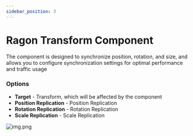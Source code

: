 ```yaml
---
sidebar_position: 3
---
```


# Ragon Transform Component

The component is designed to synchronize position, rotation, and size, and allows you to configure synchronization settings for optimal performance and traffic usage

### Options
- **Target** - Transform, which will be affected by the component
- **Position Replication** - Position Replication 
- **Rotation Replication** - Rotation Replication
- **Scale Replication** - Scale Replication


![img.png](/images/ragon-transform-overview.png)